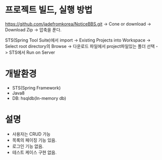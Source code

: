 
# 프로젝트 빌드, 실행 방법
https://github.com/jadefromkorea/NoticeBBS.git
-> Cone or download -> Download Zip -> 압축을 푼다.

STS(Spring Tool Suite)에서 import -> Existing Projects into Workspace
-> Select root directory의 Browse
-> 다운로드 파일에서 project파일있는 폴더 선택
-> STS에서 Run on Server

  
# 개발환경
- STS(Spring Framework)
- Java8
- DB: hsqldb(In-memory db)

  
# 설명
- 사용자는 CRUD 가능
- 목록의 페이징 기능 있음.
- 로그인 기능 없음.
- 테스트 케이스 구현 없음.
